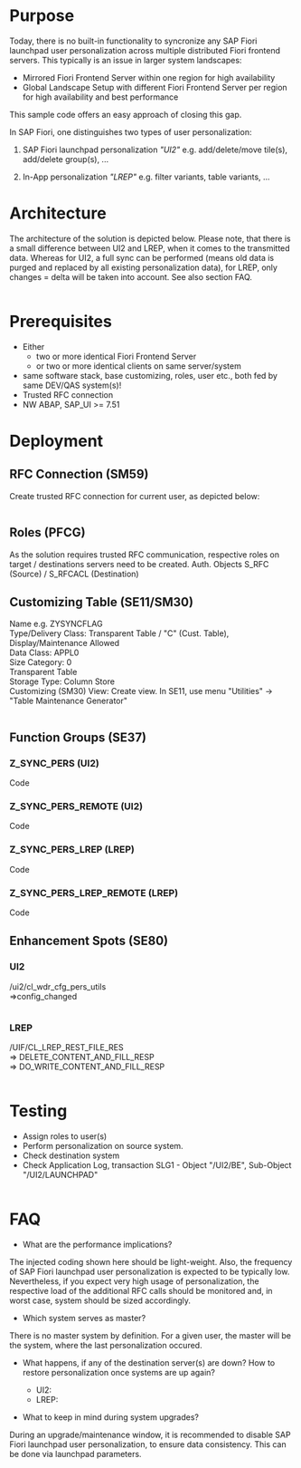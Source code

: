 # Purpose
Today, there is no built-in functionality to syncronize any SAP Fiori launchpad user personalization across multiple distributed Fiori frontend servers. This typically is an issue in larger system landscapes:
* Mirrored Fiori Frontend Server within one region for high availability
* Global Landscape Setup with different Fiori Frontend Server per region for high availability and best performance

This sample code offers an easy approach of closing this gap.

In SAP Fiori, one distinguishes two types of user personalization:

1. SAP Fiori launchpad personalization *"UI2"*
e.g. add/delete/move tile(s), add/delete group(s), ...

2. In-App personalization *"LREP"*
e.g. filter variants, table variants, ...

# Architecture

The architecture of the solution is depicted below. Please note, that there is a small difference between UI2 and LREP, when it comes to the transmitted data. Whereas for UI2, a full sync can be performed (means old data is purged and replaced by all existing personalization data), for LREP, only changes = delta will be taken into account. See also section FAQ.

<IMG>

# Prerequisites
- Either
  - two or more identical Fiori Frontend Server
  - or two or more identical clients on same server/system
- same software stack, base customizing, roles, user etc., both fed by same DEV/QAS system(s)!
- Trusted RFC connection
- NW ABAP, SAP_UI >= 7.51

# Deployment

## RFC Connection (SM59)
Create trusted RFC connection for current user, as depicted below:

<IMG>

## Roles (PFCG)
As the solution requires trusted RFC communication, respective roles on target / destinations servers need to be created.
Auth. Objects S_RFC (Source) / S_RFCACL (Destination)

## Customizing Table (SE11/SM30)
Name e.g. ZYSYNCFLAG  
Type/Delivery Class: Transparent Table / "C" (Cust. Table), Display/Maintenance Allowed  
Data Class: APPL0  
Size Category: 0  
Transparent Table  
Storage Type: Column Store  
Customizing (SM30) View: Create view. In SE11, use menu "Utilities" -> "Table Maintenance Generator"  

<IMG>

## Function Groups (SE37)
### Z_SYNC_PERS (UI2)

Code  
<IMG>

### Z_SYNC_PERS_REMOTE (UI2)

Code  
<IMG>

### Z_SYNC_PERS_LREP (LREP)

Code  
<IMG>

### Z_SYNC_PERS_LREP_REMOTE (LREP)

Code  
<IMG>

## Enhancement Spots (SE80)

### UI2
/ui2/cl_wdr_cfg_pers_utils  
=>config_changed  

<IMG>

### LREP
/UIF/CL_LREP_REST_FILE_RES  
=> DELETE_CONTENT_AND_FILL_RESP  
=> DO_WRITE_CONTENT_AND_FILL_RESP  

<IMG>

# Testing

- Assign roles to user(s)
- Perform personalization on source system.
- Check destination system
- Check Application Log, transaction SLG1 - Object "/UI2/BE", Sub-Object "/UI2/LAUNCHPAD"

<IMG>

# FAQ

* What are the performance implications?

The injected coding shown here should be light-weight. Also, the frequency of SAP Fiori launchpad user personalization is expected to be typically low. Nevertheless, if you expect very high usage of personalization, the respective load of the additional RFC calls should be monitored and, in worst case, system should be sized accordingly.

* Which system serves as master?

There is no master system by definition. For a given user, the master will be the system, where the last personalization occured.

* What happens, if any of the destination server(s) are down? How to restore personalization once systems are up again?
  - UI2:
  - LREP: 

* What to keep in mind during system upgrades?

During an upgrade/maintenance window, it is recommended to disable SAP Fiori launchpad user personalization, to ensure data consistency. This can be done via launchpad parameters. <LINK>
